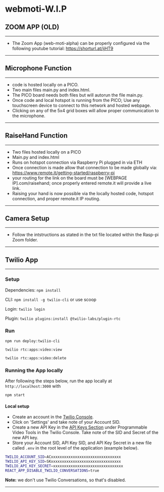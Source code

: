 # webmoti-W.I.P

## ZOOM APP (OLD)

----------------------------------

- The Zoom App (web-moti-alpha) can be properly configured via the following youtube tutorial: <https://shorturl.at/ijHT9>

----------------------------------

## Microphone Function

----------------------------------

- code is hosted locally on a PICO.
- Two main files main.py and index.html.
- The PICO board needs both files but will autorun the file main.py.
- Once code and local hotspot is running from the PICO; Use any touchscreen device to connect to this network and hosted webpage.
- Clicking on any of the 5x4 grid boxes will allow proper communication to the microphone.

----------------------------------

## RaiseHand Function

----------------------------------

- Two files hosted locally on a PICO
- Main.py and index.html
- Runs on hotspot connection via Raspberry Pi plugged in via ETH
- Once connection is made allow that connection to be made globally via: <https://www.remote.it/getting-started/raspberry-pi>
- your routing for the link on the board must be [WEBPAGE IP].com/raisehand; once properly entered remote.it will provide a live link.
- Raising your hand is now possible via the locally hosted code, hotspot connection, and proper remote.it IP routing.

----------------------------------

## Camera Setup

----------------------------------

- Follow the intstructions as stated in the txt file located within the Rasp-pi Zoom folder.

----------------------------------

## Twilio App

----------------------------------

### Setup

Dependencies: `npm install`

CLI: `npm install -g twilio-cli` or use scoop

Login: `twilio login`

Plugin: `twilio plugins:install @twilio-labs/plugin-rtc`

### Run

`npm run deploy:twilio-cli`

`twilio rtc:apps:video:view`

`twilio rtc:apps:video:delete`

### Running the App locally

After following the steps below, run the app locally at `http://localhost:3000` with

```sh
npm start
```

#### Local setup

- Create an account in the [Twilio Console](https://www.twilio.com/console).
- Click on 'Settings' and take note of your Account SID.
- Create a new API Key in the [API Keys Section](https://www.twilio.com/console/video/project/api-keys) under Programmable Video Tools in the Twilio Console. Take note of the SID and Secret of the new API key.
- Store your Account SID, API Key SID, and API Key Secret in a new file called `.env` in the root level of the application (example below).

```sh
TWILIO_ACCOUNT_SID=ACxxxxxxxxxxxxxxxxxxxxxxxxxxxxxxxx
TWILIO_API_KEY_SID=SKxxxxxxxxxxxxxxxxxxxxxxxxxxxxxxxx
TWILIO_API_KEY_SECRET=xxxxxxxxxxxxxxxxxxxxxxxxxxxxxxxx
REACT_APP_DISABLE_TWILIO_CONVERSATIONS=true
```

**Note:** we don't use Twilio Conversations, so that's disabled.

----------------------------------
